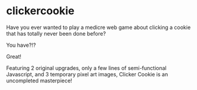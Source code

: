# clickercookie
Have you ever wanted to play a medicre web game about clicking a cookie that has totally never been done before?

You have?!?

Great!

Featuring 2 original upgrades, only a few lines of semi-functional Javascript, and 3 temporary pixel art images, Clicker Cookie is an uncompleted masterpiece!
